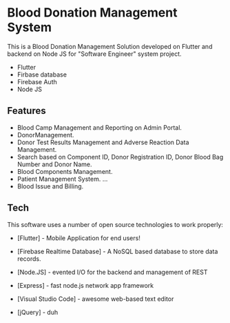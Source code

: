 # Blood Donation Management System



This is a Blood Donation Management Solution developed on Flutter and backend on Node JS for "Software Engineer" system project.

- Flutter
- Firbase database
- Firebase Auth
- Node JS

## Features

- Blood Camp Management and Reporting on Admin Portal.
- DonorManagement.
- Donor Test Results Management and Adverse Reaction Data Management. 
- Search based on Component ID, Donor Registration ID, Donor Blood Bag Number and Donor Name.
- Blood Components Management. 
- Patient Management System. ...
- Blood Issue and Billing.

## Tech

This software uses a number of open source technologies to work properly:

- [Flutter] - Mobile Application for end users!
- [Firebase Realtime Database] - A NoSQL based database to store data records.
- [Node.JS] - evented I/O for the backend and management of REST
- [Express] - fast node.js network app framework 
- [Visual Studio Code] - awesome web-based text editor

- [jQuery] - duh
